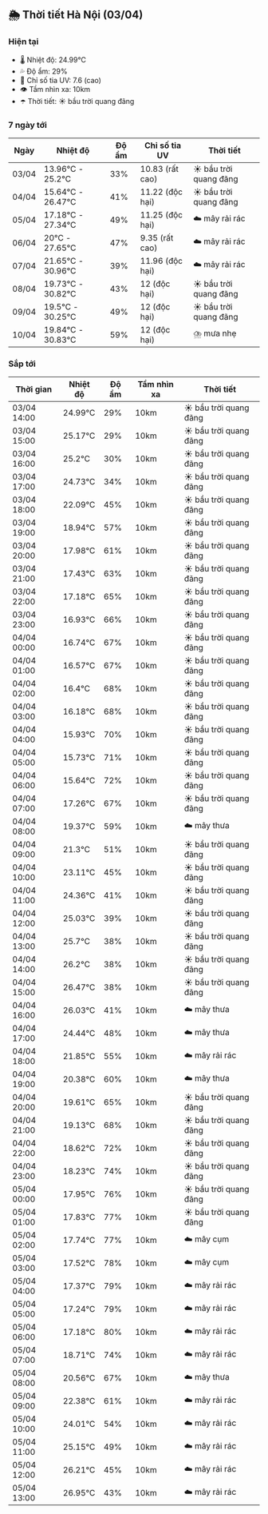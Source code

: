## 🌦️ Thời tiết Hà Nội (03/04)

### Hiện tại

- 🌡️ Nhiệt độ: 24.99℃
- 💦 Độ ẩm: 29%
- 🌟 Chỉ số tia UV: 7.6 (cao)
- 👁️ Tầm nhìn xa: 10km
- ☂️ Thời tiết: ☀️ bầu trời quang đãng

### 7 ngày tới

| Ngày | Nhiệt độ | Độ ẩm | Chỉ số tia UV | Thời tiết |
| --- | --- | --- | --- | --- |
| 03/04 | 13.96℃ - 25.2℃ | 33% | 10.83 (rất cao) | ☀️ bầu trời quang đãng |
| 04/04 | 15.64℃ - 26.47℃ | 41% | 11.22 (độc hại) | ☀️ bầu trời quang đãng |
| 05/04 | 17.18℃ - 27.34℃ | 49% | 11.25 (độc hại) | ☁️ mây rải rác |
| 06/04 | 20℃ - 27.65℃ | 47% | 9.35 (rất cao) | ☁️ mây rải rác |
| 07/04 | 21.65℃ - 30.96℃ | 39% | 11.96 (độc hại) | ☁️ mây rải rác |
| 08/04 | 19.73℃ - 30.82℃ | 43% | 12 (độc hại) | ☀️ bầu trời quang đãng |
| 09/04 | 19.5℃ - 30.25℃ | 49% | 12 (độc hại) | ☀️ bầu trời quang đãng |
| 10/04 | 19.84℃ - 30.83℃ | 59% | 12 (độc hại) | ⛈️ mưa nhẹ |

### Sắp tới

| Thời gian | Nhiệt độ | Độ ẩm | Tầm nhìn xa | Thời tiết |
| --- | --- | --- | --- | --- |
| 03/04 14:00 | 24.99℃ | 29% | 10km | ☀️ bầu trời quang đãng |
| 03/04 15:00 | 25.17℃ | 29% | 10km | ☀️ bầu trời quang đãng |
| 03/04 16:00 | 25.2℃ | 30% | 10km | ☀️ bầu trời quang đãng |
| 03/04 17:00 | 24.73℃ | 34% | 10km | ☀️ bầu trời quang đãng |
| 03/04 18:00 | 22.09℃ | 45% | 10km | ☀️ bầu trời quang đãng |
| 03/04 19:00 | 18.94℃ | 57% | 10km | ☀️ bầu trời quang đãng |
| 03/04 20:00 | 17.98℃ | 61% | 10km | ☀️ bầu trời quang đãng |
| 03/04 21:00 | 17.43℃ | 63% | 10km | ☀️ bầu trời quang đãng |
| 03/04 22:00 | 17.18℃ | 65% | 10km | ☀️ bầu trời quang đãng |
| 03/04 23:00 | 16.93℃ | 66% | 10km | ☀️ bầu trời quang đãng |
| 04/04 00:00 | 16.74℃ | 67% | 10km | ☀️ bầu trời quang đãng |
| 04/04 01:00 | 16.57℃ | 67% | 10km | ☀️ bầu trời quang đãng |
| 04/04 02:00 | 16.4℃ | 68% | 10km | ☀️ bầu trời quang đãng |
| 04/04 03:00 | 16.18℃ | 68% | 10km | ☀️ bầu trời quang đãng |
| 04/04 04:00 | 15.93℃ | 70% | 10km | ☀️ bầu trời quang đãng |
| 04/04 05:00 | 15.73℃ | 71% | 10km | ☀️ bầu trời quang đãng |
| 04/04 06:00 | 15.64℃ | 72% | 10km | ☀️ bầu trời quang đãng |
| 04/04 07:00 | 17.26℃ | 67% | 10km | ☀️ bầu trời quang đãng |
| 04/04 08:00 | 19.37℃ | 59% | 10km | ☁️ mây thưa |
| 04/04 09:00 | 21.3℃ | 51% | 10km | ☀️ bầu trời quang đãng |
| 04/04 10:00 | 23.11℃ | 45% | 10km | ☀️ bầu trời quang đãng |
| 04/04 11:00 | 24.36℃ | 41% | 10km | ☀️ bầu trời quang đãng |
| 04/04 12:00 | 25.03℃ | 39% | 10km | ☀️ bầu trời quang đãng |
| 04/04 13:00 | 25.7℃ | 38% | 10km | ☀️ bầu trời quang đãng |
| 04/04 14:00 | 26.2℃ | 38% | 10km | ☀️ bầu trời quang đãng |
| 04/04 15:00 | 26.47℃ | 38% | 10km | ☀️ bầu trời quang đãng |
| 04/04 16:00 | 26.03℃ | 41% | 10km | ☁️ mây thưa |
| 04/04 17:00 | 24.44℃ | 48% | 10km | ☁️ mây thưa |
| 04/04 18:00 | 21.85℃ | 55% | 10km | ☁️ mây rải rác |
| 04/04 19:00 | 20.38℃ | 60% | 10km | ☁️ mây thưa |
| 04/04 20:00 | 19.61℃ | 65% | 10km | ☀️ bầu trời quang đãng |
| 04/04 21:00 | 19.13℃ | 68% | 10km | ☀️ bầu trời quang đãng |
| 04/04 22:00 | 18.62℃ | 72% | 10km | ☀️ bầu trời quang đãng |
| 04/04 23:00 | 18.23℃ | 74% | 10km | ☀️ bầu trời quang đãng |
| 05/04 00:00 | 17.95℃ | 76% | 10km | ☀️ bầu trời quang đãng |
| 05/04 01:00 | 17.83℃ | 77% | 10km | ☀️ bầu trời quang đãng |
| 05/04 02:00 | 17.74℃ | 77% | 10km | ☁️ mây cụm |
| 05/04 03:00 | 17.52℃ | 78% | 10km | ☁️ mây cụm |
| 05/04 04:00 | 17.37℃ | 79% | 10km | ☁️ mây rải rác |
| 05/04 05:00 | 17.24℃ | 79% | 10km | ☁️ mây rải rác |
| 05/04 06:00 | 17.18℃ | 80% | 10km | ☁️ mây rải rác |
| 05/04 07:00 | 18.71℃ | 74% | 10km | ☁️ mây rải rác |
| 05/04 08:00 | 20.56℃ | 67% | 10km | ☁️ mây thưa |
| 05/04 09:00 | 22.38℃ | 61% | 10km | ☁️ mây rải rác |
| 05/04 10:00 | 24.01℃ | 54% | 10km | ☁️ mây rải rác |
| 05/04 11:00 | 25.15℃ | 49% | 10km | ☁️ mây rải rác |
| 05/04 12:00 | 26.21℃ | 45% | 10km | ☁️ mây rải rác |
| 05/04 13:00 | 26.95℃ | 43% | 10km | ☁️ mây rải rác |
